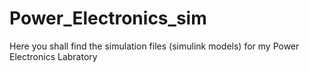 # Power_Electronics_sim
 Here you shall find the simulation files (simulink models) for my Power Electronics Labratory 
